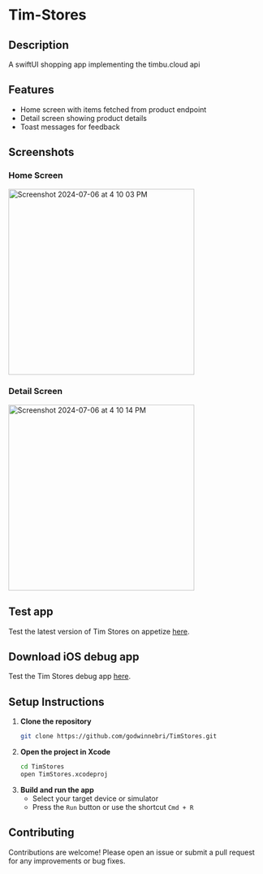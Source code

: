 # Tim-Stores

## Description
A swiftUI shopping app implementing the timbu.cloud api

## Features
- Home screen with items fetched from product endpoint
- Detail screen showing product details
- Toast messages for feedback

## Screenshots
### Home Screen
<img width="366" alt="Screenshot 2024-07-06 at 4 10 03 PM" src="https://github.com/godwinnebri/Tim-Stores/assets/104990430/483465f6-8dec-4785-a4b0-bd7593d22ee1">

### Detail Screen
<img width="366" alt="Screenshot 2024-07-06 at 4 10 14 PM" src="https://github.com/godwinnebri/Tim-Stores/assets/104990430/80fe0b16-0438-4102-beb8-ef834337a41e">

## Test app
Test the latest version of Tim Stores on appetize [here](https://appetize.io/app/b_nkkuqcau5xrd2onv5j4k7twjq4).

## Download iOS debug app
Test the Tim Stores debug app [here](https://drive.google.com/file/d/1J1dK1frLS2HwV2SxApM2i0kWJANd-ycu/view?usp=sharing).

## Setup Instructions
1. **Clone the repository**
    ```bash
    git clone https://github.com/godwinnebri/TimStores.git
    ```
2. **Open the project in Xcode**
    ```bash
    cd TimStores
    open TimStores.xcodeproj
    ```
3. **Build and run the app**
    - Select your target device or simulator
    - Press the `Run` button or use the shortcut `Cmd + R`

## Contributing
Contributions are welcome! Please open an issue or submit a pull request for any improvements or bug fixes.

